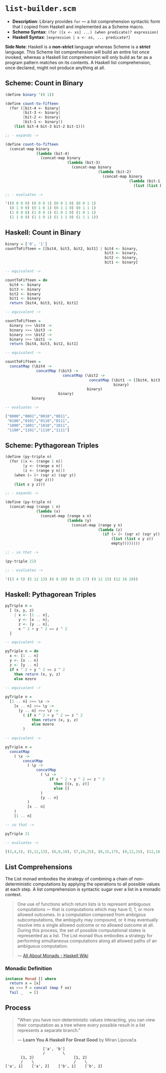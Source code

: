 # `list-builder.scm`

- **Description**: Library provides `for` — a list comprehension syntactic form
  that I copied from Haskell and implemented as a Scheme macro.
- **Scheme Syntax**: `(for ([x <- xs] ...) (when predicate)? expression)`
- **Haskell Syntax**: `[expression | x <- xs, ... predicate?]`

**Side Note**: Haskell is a **non-strict** language whereas Scheme is a **strict** language. This Scheme
list comprehension will build an entire list once invoked, whereas a Haskell list comprehension
will only build as far as a program pattern matches on its contents. A Haskell list comprehension,
once declared, might not produce anything at all.

## Scheme: Count in Binary

```scheme
(define binary '(0 1))

(define count-to-fifteen
  (for ([bit-4 <- binary]
        [bit-3 <- binary]
        [bit-2 <- binary]
        [bit-1 <- binary])
    (list bit-4 bit-3 bit-2 bit-1)))

;; - expands ->

(define count-to-fifteen
  (concat-map binary
              (lambda (bit-4)
                (concat-map binary
                            (lambda (bit-3)
                              (concat-map binary
                                          (lambda (bit-2)
                                            (concat-map binary
                                                        (lambda (bit-1)
                                                          (list (list bit-4 bit-3 bit-2 bit-1)))))))))))

;; - evaluates ->

'((0 0 0 0) (0 0 0 1) (0 0 1 0) (0 0 1 1)
  (0 1 0 0) (0 1 0 1) (0 1 1 0) (0 1 1 1)
  (1 0 0 0) (1 0 0 1) (1 0 1 0) (1 0 1 1)
  (1 1 0 0) (1 1 0 1) (1 1 1 0) (1 1 1 1))
```

## Haskell: Count in Binary

```haskell
binary = ['0', '1']
countToFifteen = [[bit4, bit3, bit2, bit1] | bit4 <- binary,
                                             bit3 <- binary,
                                             bit2 <- binary,
                                             bit1 <- binary]

-- equivalent ->

countToFifteen = do
  bit4 <- binary
  bit3 <- binary
  bit2 <- binary
  bit1 <- binary
  return [bit4, bit3, bit2, bit1]

-- equivalent ->

countToFifteen =
  binary >>= \bit4 ->
  binary >>= \bit3 ->
  binary >>= \bit2 ->
  binary >>= \bit1 ->
  return [bit4, bit3, bit2, bit1]

-- equivalent ->

countToFifteen =
  concatMap (\bit4 ->
              concatMap (\bit3 ->
                          concatMap (\bit2 ->
                                      concatMap (\bit1 -> [[bit4, bit3, bit2, bit1]])
                                                 binary)
                                     binary)
                        binary)
            binary

-- evaluates ->

["0000","0001","0010","0011",
 "0100","0101","0110","0111",
 "1000","1001","1010","1011",
 "1100","1101","1110","1111"]
```

## Scheme: Pythagorean Triples

```scheme       
(define (py-triple n)
  (for ([x <- (range 1 n)]
        [y <- (range x n)]
        [z <- (range y n)])
    (when (= (+ (sqr x) (sqr y))
             (sqr z)))
    (list x y z)))

;; - expands ->

(define (py-triple n)
  (concat-map (range 1 n)
              (lambda (x)
                (concat-map (range x n)
                            (lambda (y)
                              (concat-map (range y n)
                                          (lambda (z)
                                            (if (= (+ (sqr x) (sqr y)) (sqr z))
                                                (list (list x y z))
                                                empty))))))))

;; - so that ->

(py-triple 21)

;; - evaluates ->

'((3 4 5) (5 12 13) (6 8 10) (8 15 17) (9 12 15) (12 16 20))
```

## Haskell: Pythagorean Triples

```haskell
pyTriple n =
  [ (x, y, z)
    | x <- [1 .. n],
      y <- [x .. n],
      z <- [y .. n],
      x ^ 2 + y ^ 2 == z ^ 2
  ]

-- equivalent ->

pyTriple n = do
  x <- [1 .. n]
  y <- [x .. n]
  z <- [y .. n]
  if x ^ 2 + y ^ 2 == z ^ 2
    then return (x, y, z)
    else mzero
   
-- equivalent ->

pyTriple n =
  [1 .. n] >>= \x ->
    [x .. n] >>= \y ->
      [y .. n] >>= \z ->
        ( if x ^ 2 + y ^ 2 == z ^ 2
            then return (x, y, z)
            else mzero
        )
             
-- equivalent ->

pyTriple n =
  concatMap
    ( \x ->
        concatMap
          ( \y ->
              concatMap
                ( \z ->
                    if x ^ 2 + y ^ 2 == z ^ 2
                      then [(x, y, z)]
                      else []
                )
                [y .. n]
          )
          [x .. n]
    )
    [1 .. n]

-- so that ->

pyTriple 21

-- evaluates ->

[(3,4,5), (5,12,13), (6,8,10), (7,24,25), (8,15,17), (9,12,15), (12,16,20)]
```

## List Comprehensions

The List monad embodies the strategy of combining a chain of non-deterministic computations 
by applying the operations to all possible values at each step. A list comprehension
is syntactic sugar over a list in a monadic context.

> One use of functions which return lists is to represent ambiguous computations — that is computations 
> which may have 0, 1, or more allowed outcomes. In a computation composed from ambigous subcomputations, 
> the ambiguity may compound, or it may eventually resolve into a single allowed outcome or no allowed 
> outcome at all. During this process, the set of possible computational states is represented as a list. 
> The List monad thus embodies a strategy for performing simultaneous computations along all allowed 
> paths of an ambiguous computation. 
>
> — [All About Monads - Haskell Wiki](https://wiki.haskell.org/All_About_Monads)

### Monadic Definition

```haskell
instance Monad [] where
  return x = [x]
  xs >>= f = concat (map f xs)
  fail _   = []
```

## Process

> "When you have non-deterministic values interacting, you can view their computation as 
>  a tree where every possible result in a list represents a separate branch."
>
> — **Learn You A Haskell For Great Good** by Miran Lipovača

```text
                 ['a', 'b']
                 /        \
       [1, 2]                  [1, 2]
       /    \                  /    \
['a', 1]    ['a', 2]    ['b', 1]    ['b', 2]
```

